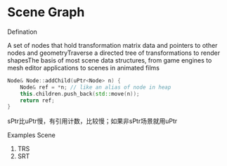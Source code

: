 # Scene Graph

Defination

A set of nodes that hold transformation matrix data and pointers to other nodes and geometryTraverse a directed tree of transformations to render shapesThe basis of most scene data structures, from game engines to mesh editor applications to scenes in animated films

```c++
Node& Node::addChild(uPtr<Node> n) {
    Node& ref = *n; // like an alias of node in heap
    this.children.push_back(std::move(n));
    return ref;
}
```



sPtr比uPtr慢，有引用计数，比较慢；如果非sPtr场景就用uPtr

Examples Scene

1. TRS
2. SRT
